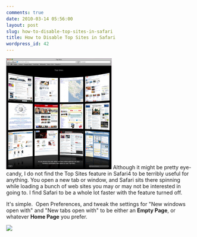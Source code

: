 ```yaml
---
comments: true
date: 2010-03-14 05:56:00
layout: post
slug: how-to-disable-top-sites-in-safari
title: How to Disable Top Sites in Safari
wordpress_id: 42
---
```


>

![image](/images/2010/03/topsitesdemo.png)
Although it might be pretty eye-candy, I do not find the Top Sites feature in Safari4 to be terribly useful for anything. You open a new tab or window, and Safari sits there spinning while loading a bunch of web sites you may or may not be interested in going to. I find Safari to be a whole lot faster with the feature turned off.

It's simple.  Open Preferences, and tweak the settings for "New windows open with" and "New tabs open with" to be either an **Empty Page**, or whatever **Home Page** you prefer.


![](http://armhold.files.wordpress.com/2010/03/disabletopsites.png?w=269)




![]()
